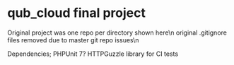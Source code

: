 # qub_cloud final project
Original project was one repo per directory shown here\n
original .gitignore files removed due to master git repo issues\n

Dependencies;
PHPUnit 7?
HTTPGuzzle library for CI tests
